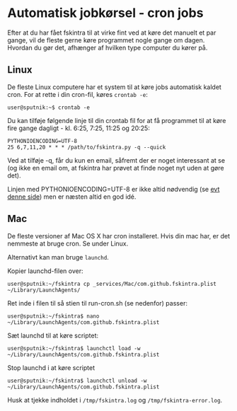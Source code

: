# Automatisk jobkørsel - cron jobs

Efter at du har fået fskintra til at virke fint ved at køre det manuelt et par gange, vil de fleste gerne køre programmet nogle gange om dagen. Hvordan du gør det, afhænger af hvilken type computer du kører på.

## Linux

De fleste Linux computere har et system til at køre jobs automatisk kaldet cron. For at rette i din cron-fil, køres ```crontab -e```:

    user@sputnik:~$ crontab -e

Du kan tilføje følgende linje til din crontab fil for at få programmet til at køre
fire gange dagligt - kl. 6:25, 7:25, 11:25 og 20:25:

    PYTHONIOENCODING=UTF-8
    25 6,7,11,20 * * * /path/to/fskintra.py -q --quick

Ved at tilføje -q, får du kun en email, såfremt der er noget interessant at se (og ikke en email om, at fskintra har prøvet at finde noget nyt uden at gøre det).

Linjen med PYTHONIOENCODING=UTF-8 er ikke altid nødvendig (se [evt denne side](troubleshooting))
men er næsten altid en god idé.

## Mac

De fleste versioner af Mac OS X har cron installeret. Hvis din mac har, er det nemmeste at bruge cron. Se under Linux.

Alternativt kan man bruge ```launchd```.

Kopier launchd-filen over:

    user@sputnik:~/fskintra cp _services/Mac/com.github.fskintra.plist ~/Library/LaunchAgents/

Ret inde i filen til så stien til run-cron.sh (se nedenfor) passer:

    user@sputnik:~/fskintra$ nano ~/Library/LaunchAgents/com.github.fskintra.plist

Sæt launchd til at køre scriptet:

    user@sputnik:~/fskintra$ launchctl load -w ~/Library/LaunchAgents/com.github.fskintra.plist

Stop launchd i at køre scriptet

    user@sputnik:~/fskintra$ launchctl unload -w ~/Library/LaunchAgents/com.github.fskintra.plist

Husk at tjekke indholdet i ```/tmp/fskintra.log``` og ```/tmp/fskintra-error.log```.
